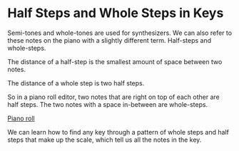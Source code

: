 
# Half Steps and Whole Steps in Keys

Semi-tones and whole-tones are used for synthesizers. We can also refer to these notes on the piano with a slightly different term. Half-steps and whole-steps.

The distance of a half-step is the smallest amount of space between two notes.

The distance of a whole step is two half steps.

So in a piano roll editor, two notes that are right on top of each other are half steps. The two notes with a space in-between are whole-steps.

[Piano roll](https://imgur.com/6Who26E)

We can learn how to find any key through a pattern of whole steps and half steps that make up the scale, which tell us all the notes in the key.


